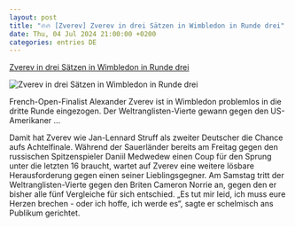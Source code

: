 ```yaml
---
layout: post
title: "🔥🔥 [Zverev] Zverev in drei Sätzen in Wimbledon in Runde drei"
date: Thu, 04 Jul 2024 21:00:00 +0200
categories: entries DE
---
```

[Zverev in drei Sätzen in Wimbledon in Runde drei](https://ga.de/sport/mehr-sport/zverev-in-drei-saetzen-in-wimbledon-in-runde-drei_aid-115652063)

![Zverev in drei Sätzen in Wimbledon in Runde drei](https://ga.de/imgs/93/2/0/6/3/0/8/5/8/7/tok_d82134cce01dd401e09f8b617a5e8783/w1200_h630_x592_y950_po6cl2xg5o-v1-ax-s2048-a29c65d499e076a2.jpeg)

French-Open-Finalist Alexander Zverev ist in Wimbledon problemlos in die dritte Runde eingezogen. Der Weltranglisten-Vierte gewann gegen den US-Amerikaner ...

Damit hat Zverev wie Jan-Lennard Struff als zweiter Deutscher die Chance aufs Achtelfinale. Während der Sauerländer bereits am Freitag gegen den russischen Spitzenspieler Daniil Medwedew einen Coup für den Sprung unter die letzten 16 braucht, wartet auf Zverev eine weitere lösbare Herausforderung gegen einen seiner Lieblingsgegner. Am Samstag tritt der Weltranglisten-Vierte gegen den Briten Cameron Norrie an, gegen den er bisher alle fünf Vergleiche für sich entschied. „Es tut mir leid, ich muss eure Herzen brechen - oder ich hoffe, ich werde es“, sagte er schelmisch ans Publikum gerichtet.

